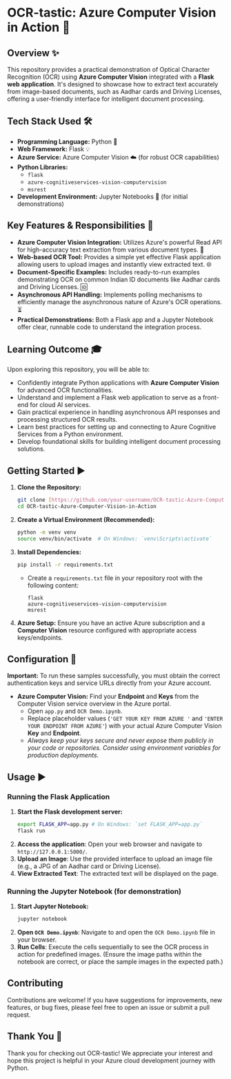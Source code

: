 # OCR-tastic: Azure Computer Vision in Action 🚀

## Overview ✨
This repository provides a practical demonstration of Optical Character Recognition (OCR) using **Azure Computer Vision** integrated with a **Flask web application**. It's designed to showcase how to extract text accurately from image-based documents, such as Aadhar cards and Driving Licenses, offering a user-friendly interface for intelligent document processing.

## Tech Stack Used 🛠️
* **Programming Language:** Python 🐍
* **Web Framework:** Flask 💡
* **Azure Service:** Azure Computer Vision ☁️ (for robust OCR capabilities)
* **Python Libraries:**
    * `flask`
    * `azure-cognitiveservices-vision-computervision`
    * `msrest`
* **Development Environment:** Jupyter Notebooks 📓 (for initial demonstrations)

## Key Features & Responsibilities 🚀
* **Azure Computer Vision Integration:** Utilizes Azure's powerful Read API for high-accuracy text extraction from various document types. 🧠
* **Web-based OCR Tool:** Provides a simple yet effective Flask application allowing users to upload images and instantly view extracted text. 🌐
* **Document-Specific Examples:** Includes ready-to-run examples demonstrating OCR on common Indian ID documents like Aadhar cards and Driving Licenses. 🆔
* **Asynchronous API Handling:** Implements polling mechanisms to efficiently manage the asynchronous nature of Azure's OCR operations. ⏳
* **Practical Demonstrations:** Both a Flask app and a Jupyter Notebook offer clear, runnable code to understand the integration process.

## Learning Outcome 🎓
Upon exploring this repository, you will be able to:
* Confidently integrate Python applications with **Azure Computer Vision** for advanced OCR functionalities.
* Understand and implement a Flask web application to serve as a front-end for cloud AI services.
* Gain practical experience in handling asynchronous API responses and processing structured OCR results.
* Learn best practices for setting up and connecting to Azure Cognitive Services from a Python environment.
* Develop foundational skills for building intelligent document processing solutions.

## Getting Started ▶️
1.  **Clone the Repository:**
    ```bash
    git clone [https://github.com/your-username/OCR-tastic-Azure-Computer-Vision-in-Action.git](https://github.com/your-username/OCR-tastic-Azure-Computer-Vision-in-Action.git)
    cd OCR-tastic-Azure-Computer-Vision-in-Action
    ```
2.  **Create a Virtual Environment (Recommended):**
    ```bash
    python -m venv venv
    source venv/bin/activate  # On Windows: `venv\Scripts\activate`
    ```
3.  **Install Dependencies:**
    ```bash
    pip install -r requirements.txt
    ```
    * Create a `requirements.txt` file in your repository root with the following content:
        ```
        flask
        azure-cognitiveservices-vision-computervision
        msrest
        ```
4.  **Azure Setup:** Ensure you have an active Azure subscription and a **Computer Vision** resource configured with appropriate access keys/endpoints.

## Configuration 🔑
**Important:** To run these samples successfully, you must obtain the correct authentication keys and service URLs directly from your Azure account.
* **Azure Computer Vision:** Find your **Endpoint** and **Keys** from the Computer Vision service overview in the Azure portal.
    * Open `app.py` and `OCR Demo.ipynb`.
    * Replace placeholder values (`'GET YOUR KEY FROM AZURE '` and `'ENTER YOUR ENDPOINT FROM AZURE'`) with your actual Azure Computer Vision **Key** and **Endpoint**.
    * *Always keep your keys secure and never expose them publicly in your code or repositories. Consider using environment variables for production deployments.*

## Usage ▶️

### Running the Flask Application
1.  **Start the Flask development server:**
    ```bash
    export FLASK_APP=app.py # On Windows: `set FLASK_APP=app.py`
    flask run
    ```
2.  **Access the application**: Open your web browser and navigate to `http://127.0.0.1:5000/`.
3.  **Upload an Image**: Use the provided interface to upload an image file (e.g., a JPG of an Aadhar card or Driving License).
4.  **View Extracted Text**: The extracted text will be displayed on the page.

### Running the Jupyter Notebook (for demonstration)
1.  **Start Jupyter Notebook:**
    ```bash
    jupyter notebook
    ```
2.  **Open `OCR Demo.ipynb`**: Navigate to and open the `OCR Demo.ipynb` file in your browser.
3.  **Run Cells**: Execute the cells sequentially to see the OCR process in action for predefined images. (Ensure the image paths within the notebook are correct, or place the sample images in the expected path.)

## Contributing
Contributions are welcome! If you have suggestions for improvements, new features, or bug fixes, please feel free to open an issue or submit a pull request.

## Thank You 🙏
Thank you for checking out OCR-tastic! We appreciate your interest and hope this project is helpful in your Azure cloud development journey with Python.
